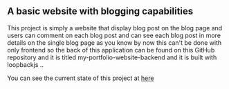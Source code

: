 ## A basic website with blogging capabilities


This project is simply a website that display blog post on the blog page and users can comment on each blog post and can see each blog post in more details on the single blog page as you know by now this can't be done with only frontend so the back of this application can be found on this GitHub repository and it is titled my-portfolio-website-backend and it is built with loopbackjs ..  

You can see the current state of this project  at [here](https://my-portfolio-website-react.herokuapp.com/blog)
